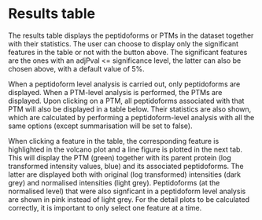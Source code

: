 Results table 
=============================

The results table displays the peptidoforms or PTMs in the dataset together with their statistics. The user can choose to display only the significant features in the table or not with the button above. The significant features are the ones with an adjPval <= significance level, the latter can also be chosen above, with a default value of 5%.

When a peptidoform level analysis is carried out, only peptidoforms are displayed. When a PTM-level analysis is performed, the PTMs are displayed. Upon clicking on a PTM, all peptidoforms associated with that PTM will also be displayed in a table below. Their statistics are also shown, which are calculated by performing a peptidoform-level analysis with all the same options (except summarisation will be set to false).

When clicking a feature in the table, the corresponding feature is highlighted in the volcano plot and a line figure is plotted in the next tab. This will display the PTM (green) together with its parent protein (log transformed intensity values, blue) and its associated peptidoforms. The latter are displayed both with original (log transformed) intensities (dark grey) and normalised intensities (light grey). Peptidoforms (at the normalised level) that were also signficant in a peptidoform level analysis are shown in pink instead of light grey.
For the detail plots to be calculated correctly, it is important to only select one feature at a time.